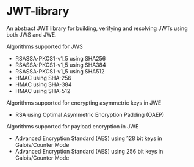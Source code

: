 # JWT-library
An abstract JWT library for building, verifying and resolving JWTs using both JWS and JWE.

Algorithms supported for JWS
- RSASSA-PKCS1-v1_5 using SHA256
- RSASSA-PKCS1-v1_5 using SHA384
- RSASSA-PKCS1-v1_5 using SHA512
- HMAC using SHA-256
- HMAC using SHA-384
- HMAC using SHA-512

Algorithms supported for encrypting asymmetric keys in JWE
- RSA using Optimal Asymmetric Encryption Padding (OAEP)

Algorithms supported for payload encryption in JWE
- Advanced Encryption Standard (AES) using 128 bit keys in Galois/Counter Mode
- Advanced Encryption Standard (AES) using 256 bit keys in Galois/Counter Mode
